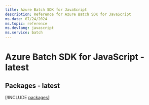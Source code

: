 ```yaml
---
title: Azure Batch SDK for JavaScript
description: Reference for Azure Batch SDK for JavaScript
ms.date: 07/24/2024
ms.topic: reference
ms.devlang: javascript
ms.service: batch
---
```

# Azure Batch SDK for JavaScript - latest
## Packages - latest
[!INCLUDE [packages](batch-index.md)]